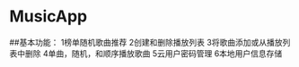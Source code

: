 # MusicApp
##基本功能：
  1榜单随机歌曲推荐
  2创建和删除播放列表
  3将歌曲添加或从播放列表中删除
  4单曲，随机，和顺序播放歌曲
  5云用户密码管理
  6本地用户信息存储
